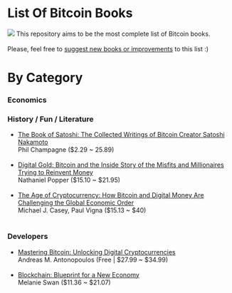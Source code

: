 # List Of Bitcoin Books
![](http://i.imgur.com/XVlho01.jpg)
This repository aims to be the most complete list of Bitcoin books. <br/><br/>Please, feel free to [suggest new books or improvements](https://github.com/paladini/ListOfBitcoinBooks/issues/new) to this list :)

# By Category
### Economics

### History / Fun / Literature
- [The Book of Satoshi: The Collected Writings of Bitcoin Creator Satoshi Nakamoto](http://www.bookofsatoshi.com/) <br/>Phil Champagne ($2.29 ~ 25.89)<br/><br/>
- [Digital Gold: Bitcoin and the Inside Story of the Misfits and Millionaires Trying to Reinvent Money](http://www.amazon.com/Digital-Gold-Bitcoin-Millionaires-Reinvent/dp/0062362496)<br/>Nathaniel Popper ($15.10 ~ $21.95)<br/><br/>
- [The Age of Cryptocurrency: How Bitcoin and Digital Money Are Challenging the Global Economic Order](http://theageofcryptocurrency.com/)<br/>Michael J. Casey, Paul Vigna ($15.13 ~ $40)<br/><br/>

### Developers
- [Mastering Bitcoin: Unlocking Digital Cryptocurrencies](http://chimera.labs.oreilly.com/books/1234000001802/index.html)<br/>Andreas M. Antonopoulos (Free | $27.99 ~ $34.99)<br/><br/>
- [Blockchain: Blueprint for a New Economy](http://www.amazon.com/Blockchain-Blueprint-Economy-Melanie-Swan/dp/1491920491)<br/>Melanie Swan  ($11.36 ~ $21.07)
